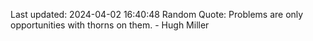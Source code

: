 Last updated: 2024-04-02 16:40:48
Random Quote: Problems are only opportunities with thorns on them. - Hugh Miller